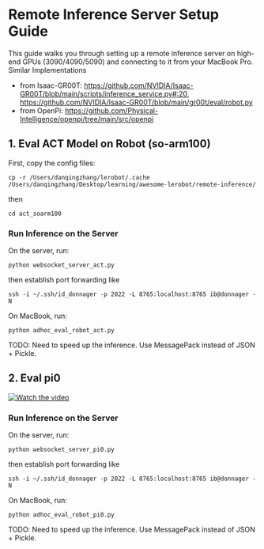# Remote Inference Server Setup Guide

This guide walks you through setting up a remote inference server on high-end GPUs (3090/4090/5090) and connecting to it from your MacBook Pro. 
Similar Implementations 
* from Isaac-GR00T: https://github.com/NVIDIA/Isaac-GR00T/blob/main/scripts/inference_service.py#:20, https://github.com/NVIDIA/Isaac-GR00T/blob/main/gr00t/eval/robot.py
* from OpenPi: https://github.com/Physical-Intelligence/openpi/tree/main/src/openpi

## 1. Eval ACT Model on Robot (so-arm100)

First, copy the config files:
```
cp -r /Users/danqingzhang/lerobot/.cache /Users/danqingzhang/Desktop/learning/awesome-lerobot/remote-inference/
```
then
```
cd act_soarm100
```

### Run Inference on the Server

On the server, run:
```
python websocket_server_act.py
```
then establish port forwarding like
```
ssh -i ~/.ssh/id_donnager -p 2022 -L 8765:localhost:8765 ib@donnager -N
```

On MacBook, run:
```
python adhoc_eval_robot_act.py
```

TODO: Need to speed up the inference. Use MessagePack instead of JSON + Pickle.


## 2. Eval pi0
[![Watch the video](https://img.youtube.com/vi/Fuf9Kqy5tpk/hqdefault.jpg)](https://www.youtube.com/embed/Fuf9Kqy5tpk)

### Run Inference on the Server

On the server, run:
```
python websocket_server_pi0.py
```
then establish port forwarding like
```
ssh -i ~/.ssh/id_donnager -p 2022 -L 8765:localhost:8765 ib@donnager -N
```

On MacBook, run:
```
python adhoc_eval_robot_pi0.py
```

TODO: Need to speed up the inference. Use MessagePack instead of JSON + Pickle.

